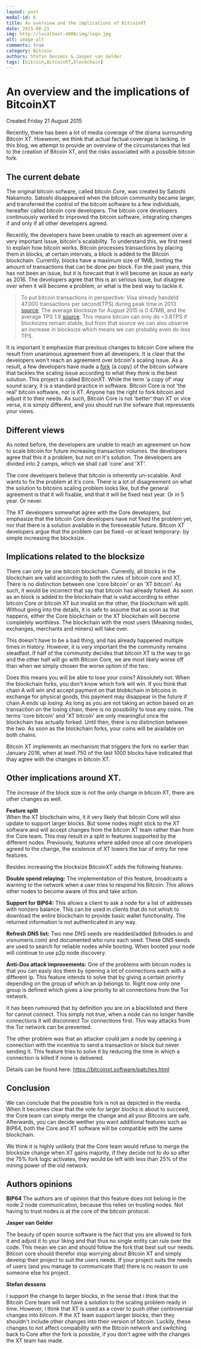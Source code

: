 ```yaml
---
layout: post
modal-id: 6
title: An overview and the implications of BitcoinXT
date: 2015-08-21
img: http://localhost:4000/img/lego.jpg
alt: image-alt
comments: true
category: Bitcoin
authors: Stefan Dessens & Jasper van Gelder 
tags: [bitcoin,BitcoinXT,blockchain]
---
```


# An overview and the implications of BitcoinXT
Created Friday 21 August 2015

Recently, there has been a lot of media coverage of the drama surrounding Bitcoin XT. Hoewever, we think that actual factual coverage is lacking. In this blog, we attempt to provide an overview of the circumstances that led to the creation of Bitcoin XT, and the risks associated with a possible bitcoin fork.


The current debate
------------------
The original bitcoin sofware, called bitcoin Core, was created by Satoshi Nakamoto. Satoshi disappeared when the bitcoin community became larger, and transferred the control of the bitcoin software to a few individuals, hereafter called bitcoin core developers. The bitcoin core developers continuously worked to improved the bitcoin software, integrating changes if and only if all other developers agreed.

Recently, the developers have been unable to reach an agreement over a very important issue, bitcoin's scalability. To understand this, we first need to explain how bitcoin works. Bitcoin processes transactions by placing them in blocks, at certain intervals, a block is added to the Bitcoin blockchain. Currently, blocks have a maximum size of 1MiB, limiting the amount of transactions that can be done per block. For the past years, this has not been an issue, but it is forecast that it will become an issue as early as 2016. The developers agree that this is an serious issue, but disagree over when it will become a problem, or what is the best way to tackle it.
  
> To put bitcoin transactions in perspective: Visa already handeld 47.000 transactions per second(TPS) during peak time in 2013 [source](http://www.visa.com/blogarchives/us/2013/10/10/stress-test-prepares-visanet-for-the-most-wonderful-time-of-the-year/index.html), The average blocksize for August 2015 is 0.47MB, and the average TPS 1.8 [source](https://tradeblock.com/blockchain/historical/1w-f-tps-01071-blksize_per_avg-01071). This means bitcoin can only do ~3.8TPS if blocksizes remain stable, but from that source we can also observe an increase in blocksize which means we can probably even do less TPS.  

It is important it emphasize that previous changes to bitcoin Core where the result from unanimous agreement from all developers. It is clear that the developers won't reach an agreement over bitcoin's scaling issue. As a result, a few developers have made a [fork](https://en.wikipedia.org/wiki/Fork_%28software_development%29) (a copy) of the bitcoin sofware that tackles the scaling issue according to what they think is the best solution. This project is called BitcoinXT. While the term 'a copy of' may sound scary, it is a standard practice in software. Bitcoin Core is not 'the real' bitcoin software, nor is XT. Anyone has the right to fork bitcoin and adjust it to their needs. As such, Bitcoin Core is not 'better' than XT or vice versa, it is simply different, and you should run the sofware that repressents your views.

Different views
---------------
As noted before, the developers are unable to reach an agreement on how to scale bitcoin for future increasing transaction volumes. the developers agree that this it a problem, but not on it's solution. The developers are divided into 2 camps, which we shall call 'core' and 'XT'.

The core developers believe that bitcoin is inherently un-scalable. And wants to fix the problem at it's core. There is a lot of disagreement on what the solution to bitcoins scaling problem looks like, but the general agreement is that it will fixable, and that it will be fixed next year. Or in 5 year. Or never.

The XT developers somewhat agree with the Core developers, but emphasize that the bitcoin Core developers have not fixed the problem yet, nor that there is a solution available in the foreseeable future. Bitcoin XT developers argue that the problem can be fixed -or at least temporary- by simple increasing the blocksize.

Implications related to the blocksize
-------------------------------------

There can only be one bitcoin blockchain. Currently, all blocks in the blockchain are valid according to both the rules of bitcoin core and XT. There is no distinction between one 'core bitcoin' or an 'XT bitcoin'. As such, it would be incorrect that say that bitcoin has already forked. As soon as an block is added to the blockchain that is valid according to either bitcoin Core or bitcoin XT but invalid on the other, the blockchain will split. Without going into the details, it is safe to assume that as soon as that happens, either the Core blockchain or the XT blockchain will become completely worthless. The blockchain with the most users (Meaning nodes, exchanges, merchants and miners) will take over.

This doesn't have to be a bad thing, and has already happened multiple times in history. However, it is very important the the community remains steadfast. If half of the community decides that bitcoin XT is the way to go and the other half will go with Bitcoin Core, we are most likely worse off than when we simply chosen the worse option of the two.

Does this means you will be able to lose your coins? Absolutely not. When the blockchain forks, you don't know which fork will win. If you think that chain A will win and accept payment on that blobkchain in bitcoins in exchange for physical goods, this payment may disappear in the future if chain A ends up losing. As long as you are not taking an action based on an transaction on the losing chain, there is no possibility to lose any coins. The terms 'core bitcoin' and 'XT bitcoin' are only meaningful once the blockchain has actually forked. Until then, there is no distinction between the two. As soon as the blockchain forks, your coins will be available on both chains.

Bitcoin XT implements an mechanism that triggers the fork no earlier than January 2016, when at least 750 of the last 1000 blocks have indicated that thay agree with the changes in bitcoin XT.

Other implications around XT.
------------------

The increase of the block size is not the only change in bitcoin XT, there are other changes as well.

**Feature split**  
When the XT blockchain wins, it it very likely that bitcoin Core will also update to support larger blocks. But some nodes might stick to the XT software and will accept changes from the bitcoin XT team rather than from the Core team. This may result in a split in features supported by the different nodes. Previously, features where added once all core developers agreed to the change, the existence of XT lowers the bar of entry for new features.

Besides increasing the blocksize BitcoinXT adds the following features:

**Double spend relaying:** The implementation of this feature, broadcasts a warning to the network when a user tries to respend his Bitcoin. This allows other nodes to become aware of this and take action. 

**Support for BIP64:** This allows a client to ask a node for a list of addresses with nonzero balance. This can be used in clients that do not whish to download the entire blockchain to provide basic wallet functionality. The returned information is not authenticated in any way.

**Refresh DNS list:** Two new DNS seeds are readded/added (bitnodes.io and visnumeris.com) and documented who runs each seed. These DNS seeds are used to search for reliable nodes while booting. When booted your node will continue to use p2p node discovery.

**Anti-Dos attack improvements:** One of the problems with bitcoin nodes is that you can easly dos them by opening a lot of connections each with a different ip. This feature intends to solve that by giving a certain priority depending on the group of which an ip belongs to. Right now only one group is defined which gives a low priority to all connections from the Tor network. 

It has been rumoured that by definition you are on a blacklisted and there for cannot connect. This simply not true, when a node can no longer handle connections it will disconnect Tor connections first. This way attacks from the Tor network can be prevented.
 
 The other problem was that an attacker could jam a node by opening a connection with the incentive to send a transaction or block but never sending it. This feature tries to solve it by reducing the time in which a connection is killed if none is delivered. 

Details can be found here: <https://bitcoinxt.software/patches.html>  

Conclusion
----------

We can conclude that the possible fork is not as depicted in the media. When it becomes clear that the vote for larger blocks is about to succeed, the Core team can simply merge the change and all your Bitcoins are safe. Afterwards, you can decide weither you want additional features such as BIP64, both the Core and XT software will be compatible with the same blockchain.

We think it is highly unlikely that the Core team would refuse to merge the blocksize change when XT gains majority, if they decide not to do so after the 75% fork logic activates, they would be left with less than 25% of the mining power of the old network.

Authors opinions
----------------

**BIP64**
The authors are of opinion that this feature does not belong in the node 2 node communication, because this relies on trusting nodes. Not having to trust nodes is at the core of the bitcoin protocol.

**Jasper van Gelder**

The beauty of open source software is the fact that you are allowed to fork it and adjust it to your liking and that thus no single entity can rule over the code. This mean we can and should follow the fork that best suit our needs. Bitcoin core should therefor stop worrying  about Bitcoin XT and simply develop their project to suit the users needs. If your project suits the needs of users (and you manage to communicate that) there is no reason to use someone else his project.

**Stefan dessens**

I support the change to larger blocks, in the sense that i think that the Bitcoin Core team will not have a solution to the scaling problem ready in time. However, i think that XT is used as a cover to push other controversial changes into bitcoin. If the XT team support larger blocks, then they shouldn't include other changes into their version of bitcoin. Luckily, these changes to not affect compability with the Bitcoin network and switching back to Core after the fork is possible, if you don't agree with the changes the XT team has made.